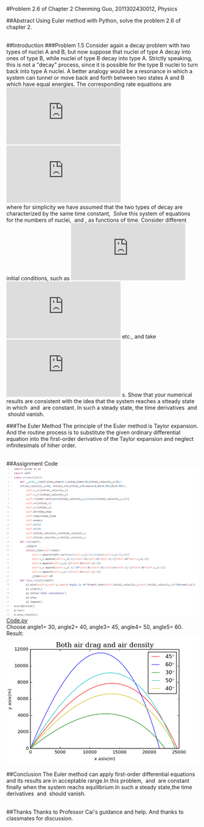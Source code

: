 #Problem 2.6 of Chapter 2
Chenming Guo, 2011302430012, Physics

##Abstract
  Using Euler method with Python, solve the problem 2.6 of chapter 2.
<br/><br/>

##Introduction
###Problem 1.5
  Consider again a decay problem with two types of nuclei A and B, but now suppose that nuclei of type A decay into ones of type B, while nuclei of type B decay into type A. Strictly speaking, this is not a "decay" process, since it is possible for the type B nuclei to turn back into type A nuclei. A better analogy would be a resonance in which a system can tunnel or move back and forth between two states A and B which have equal energies. The corresponding rate equations are<br/>
![公式1](http://latex.codecogs.com/gif.latex?%5Cfrac%7BdN_A%7D%7Bdt%7D%20%3D%20%5Cfrac%7BN_B%7D%7B%5Ctau%7D%20-%20%5Cfrac%7BN_A%7D%7B%5Ctau%7D%2C) ![公式2](http://latex.codecogs.com/gif.latex?%5Cfrac%7BdN_B%7D%7Bdt%7D%20%3D%20%5Cfrac%7BN_A%7D%7B%5Ctau%7D%20-%20%5Cfrac%7BN_B%7D%7B%5Ctau%7D%2C)<br/>
where for simplicity we have assumed that the two types of decay are characterized by the same time constant, <img src="http://latex.codecogs.com/gif.latex?\tau." alt="" title="" /> Solve this system of equations for the numbers of nuclei, <img src="http://latex.codecogs.com/gif.latex?N_A" alt="" title="" /> and <img src="http://latex.codecogs.com/gif.latex?N_B" alt="" title="" />, as functions of time. Consider different initial conditions, such as ![公式4](http://latex.codecogs.com/gif.latex?N_A%20%3D%20100%2C) ![公式5](http://latex.codecogs.com/gif.latex?N_B%20%3D%200%2C) etc., and take ![公式6](http://latex.codecogs.com/gif.latex?%5Ctau%20%3D%201) s. Show that your numerical results are consistent with the idea that the system reaches a stteady state in which <img src="http://latex.codecogs.com/gif.latex?N_A" alt="" title="" /> and <img src="http://latex.codecogs.com/gif.latex?N_B" alt="" title="" /> are constant. In such a steady state, the time derivatives <img src="http://latex.codecogs.com/gif.latex?dN_A/dt" alt="" title="" /> and <img src="http://latex.codecogs.com/gif.latex?dN_B/dt" alt="" title="" /> should vanish.<br/>

###The Euler Method
The principle of the Euler method is Taylor expansion. And the routine process is to substitute the given ordinary differential equation into the first-order derivative of the Taylor expansion and neglect infinitesimals of hiher order.
<br/><br/>

##Assignment
Code 
![Code](https://github.com/gcmcpwork/compuational_physics_N2011302430012/blob/master/Exercise_05/Code.png)<br/>
[Code.py](https://github.com/gcmcpwork/compuational_physics_N2011302430012/blob/master/Exercise_05/Code.py)<br/>
Choose angle1= 30, angle2= 40, angle3= 45, angle4= 50, angle5= 60. Result:
![Result](https://github.com/gcmcpwork/compuational_physics_N2011302430012/blob/master/Exercise_05/Result.png)<br/>

##Conclusion
The Euler method can apply first-order differential equations and its results are in acceptable range.In this problem, <img src="http://latex.codecogs.com/gif.latex?N_A" alt="" title="" /> and <img src="http://latex.codecogs.com/gif.latex?N_B" alt="" title="" /> are constant finally when the system reachs equilibrium.In such a steady state,the time derivatives <img src="http://latex.codecogs.com/gif.latex?dN_A/dt" alt="" title="" /> and <img src="http://latex.codecogs.com/gif.latex?dN_B/dt" alt="" title="" /> should vanish.
<br/><br/>

##Thanks
Thanks to Professor Cai's guidance and help. And thanks to classmates for discussion.
